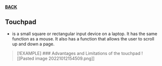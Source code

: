 **[BACK](INTCOMMidtermCh2.md)**

## Touchpad
- is a small square or rectangular input device on a laptop. It has the same function as a mouse. It also has a function that allows the user to scroll up and down a page.

>[!EXAMPLE] ### Advantages and Limitations of the touchpad
>![[Pasted image 20221012154509.png]]